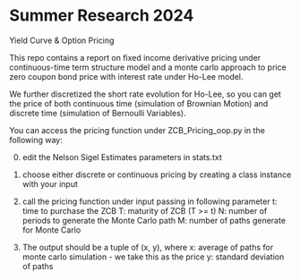 # Summer Research 2024
Yield Curve &amp; Option Pricing

This repo contains a report on fixed income derivative pricing under continuous-time term structure model and a monte carlo approach to price zero coupon bond price with interest rate under Ho-Lee model. 

We further discretized the short rate evolution for Ho-Lee, so you can get the price of both continuous time (simulation of Brownian Motion) and discrete time (simulation of Bernoulli Variables).

You can access the pricing function under ZCB_Pricing_oop.py in the following way:

0. edit the Nelson Sigel Estimates parameters in stats.txt

1. choose either discrete or continuous pricing by creating a class instance with your input 

2. call the pricing function under input passing in following parameter
   t: time to purchase the ZCB
   T: maturity of ZCB (T >= t)
   N: number of periods to generate the Monte Carlo path
   M: number of paths generate for Monte Carlo
   
3. The output should be a tuple of (x, y), where
   x: average of paths for monte carlo simulation - we take this as the price
   y: standard deviation of paths
